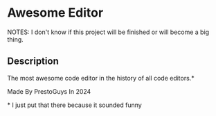 # Awesome Editor

NOTES:
I don't know if this project will be finished or will become a big thing.

## Description

The most awesome code editor in the history of all code editors.*

Made By PrestoGuys In 2024

\* I just put that there because it sounded funny
